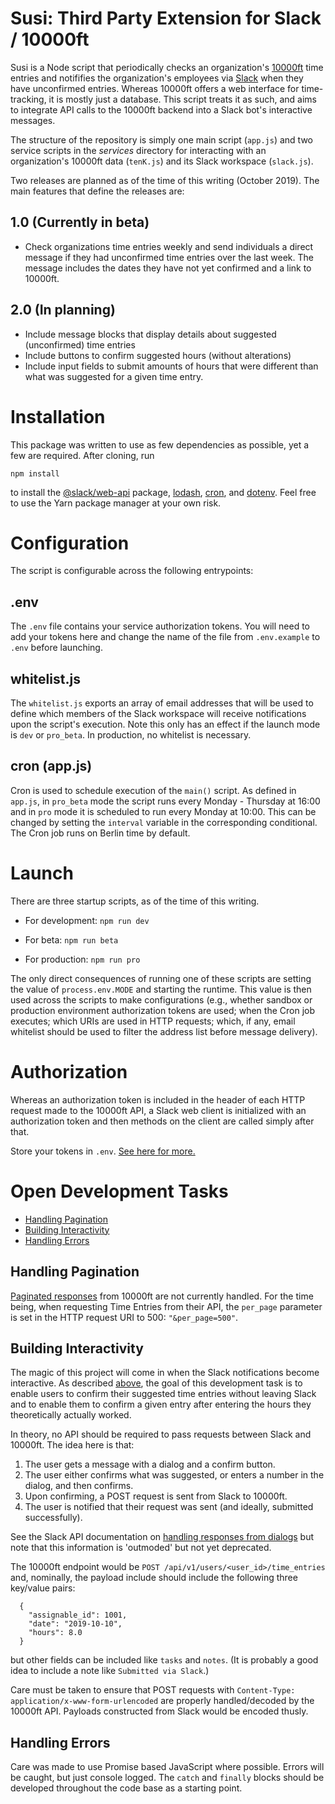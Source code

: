 # Susi: Third Party Extension for Slack / 10000ft

Susi is a Node script that periodically checks an organization's [10000ft](https://github.com/10Kft/10kft-api) time entries and notififies the organization's employees via [Slack](https://slack.com) when they have unconfirmed entries. Whereas 10000ft offers a web interface for time-tracking, it is mostly just a database. This script treats it as such, and aims to integrate API calls to the 10000ft backend into a Slack bot's interactive messages. 

The structure of the repository is simply one main script (`app.js`) and two service scripts in the *services* directory for interacting with an organization's 10000ft data (`tenK.js`) and its Slack workspace (`slack.js`). 

Two releases are planned as of the time of this writing (October 2019). The main features that define the releases are: 

## 1.0 (Currently in beta)

* Check organizations time entries weekly and send individuals a direct message if they had unconfirmed time entries over the last week. The message includes the dates they have not yet confirmed and a link to 10000ft. 

## 2.0 (In planning)

* Include message blocks that display details about suggested (unconfirmed) time entries 
* Include buttons to confirm suggested hours (without alterations)
* Include input fields to submit amounts of hours that were different than what was suggested for a given time entry.

# Installation

This package was written to use as few dependencies as possible, yet a few are required. After cloning, run 

`npm install` 

to install the [@slack/web-api](https://slack.dev/node-slack-sdk/web-api) package, [lodash](https://www.npmjs.com/package/lodash), [cron](https://www.npmjs.com/package/cron), and [dotenv](https://www.npmjs.com/package/dotenv). Feel free to use the Yarn package manager at your own risk.

# Configuration

The script is configurable across the following entrypoints:

## .env

The `.env` file contains your service authorization tokens. You will need to add your tokens here and change the name of the file from `.env.example` to `.env` before launching.

## whitelist.js

The `whitelist.js` exports an array of email addresses that will be used to define which members of the Slack workspace will receive notifications upon the script's execution. Note this only has an effect if the launch mode is `dev` or `pro_beta`. In production, no whitelist is necessary.

## cron (app.js)

Cron is used to schedule execution of the `main()` script. As defined in `app.js`, in `pro_beta` mode the script runs every Monday - Thursday at 16:00 and in `pro` mode it is scheduled to run every Monday at 10:00. This can be changed by setting the `interval` variable in the corresponding conditional. The Cron job runs on Berlin time by default.

# Launch

There are three startup scripts, as of the time of this writing. 

* For development: `npm run dev`

* For beta: `npm run beta`

* For production: `npm run pro`

The only direct consequences of running one of these scripts are setting the value of `process.env.MODE` and starting the runtime. This value is then used across the scripts to make configurations (e.g., whether sandbox or production environment authorization tokens are used; when the Cron job executes; which URIs are used in HTTP requests; which, if any, email whitelist should be used to filter the address list before message delivery).

# Authorization

Whereas an authorization token is included in the header of each HTTP request made to the 10000ft API, a Slack web client is initialized with an authorization token and then methods on the client are called simply after that. 

Store your tokens in `.env`. [See here for more.](#.env)

# Open Development Tasks

* [Handling Pagination](#handling-pagination)
* [Building Interactivity](#building-interactivity)
* [Handling Errors](#handling-errors)

## Handling Pagination

[Paginated responses](https://github.com/10Kft/10kft-api/blob/master/sections/first-things-first.md#pagination) from 10000ft are not currently handled. For the time being, when requesting Time Entries from their API, the `per_page` parameter is set in the HTTP request URI to 500: `"&per_page=500"`.

## Building Interactivity 

The magic of this project will come in when the Slack notifications become interactive. As described [above](#2.0-in-planning), the goal of this development task is to enable users to confirm their suggested time entries without leaving Slack and to enable them to confirm a given entry after entering the hours they theoretically actually worked.

In theory, no API should be required to pass requests between Slack and 10000ft. The idea here is that:

1. The user gets a message with a dialog and a confirm button.
2. The user either confirms what was suggested, or enters a number in the dialog, and then confirms. 
3. Upon confirming, a POST request is sent from Slack to 10000ft. 
4. The user is notified that their request was sent (and ideally, submitted successfully).

See the Slack API documentation on [handling responses from dialogs](https://api.slack.com/dialogs#response) but note that this information is 'outmoded' but not yet deprecated.

The 10000ft endpoint would be `POST /api/v1/users/<user_id>/time_entries` and, nominally, the payload include should include the following three key/value pairs: 
```
  {
    "assignable_id": 1001,
    "date": "2019-10-10",
    "hours": 8.0
  }
```

but other fields can be included like `tasks` and `notes`. (It is probably a good idea to include a note like `Submitted via Slack`.) 

Care must be taken to ensure that POST requests with `Content-Type: application/x-www-form-urlencoded` are properly handled/decoded by the 10000ft API. Payloads constructed from Slack would be encoded thusly. 

## Handling Errors

Care was made to use Promise based JavaScript where possible. Errors will be caught, but just console logged. The `catch` and `finally` blocks should be developed throughout the code base as a starting point.